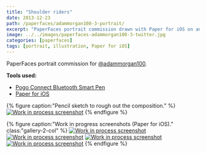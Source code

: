 ```yaml
---
title: "Shoulder riders"
date: 2013-12-23
path: /paperfaces/adammorgan100-3-portrait/
excerpt: "PaperFaces portrait commission drawn with Paper for iOS on an iPad."
image: ../../images/paperfaces-adammorgan100-3-twitter.jpg
categories: [paperfaces]
tags: [portrait, illustration, Paper for iOS]
---
```


PaperFaces portrait commission for [@adammorgan100](https://twitter.com/adammorgan100).

**Tools used:**

- [Pogo Connect Bluetooth Smart Pen](https://www.amazon.com/gp/product/B009K448L4/ref=as_li_ss_tl?ie=UTF8&camp=1789&creative=390957&creativeASIN=B009K448L4&linkCode=as2&tag=mademist-20)
- [Paper for iOS](https://paper.bywetransfer.com/)

{% figure caption:"Pencil sketch to rough out the composition." %}
[![Work in process screenshot](../../images/paperfaces-adammorgan100-3-process-1-750.jpg)](../../images/paperfaces-adammorgan100-3-process-1-lg.jpg)
{% endfigure %}

{% figure caption:"Work in progress screenshots (Paper for iOS)." class:"gallery-2-col" %}
[![Work in process screenshot](../../images/paperfaces-adammorgan100-3-process-2-600.jpg)](../../images/paperfaces-adammorgan100-3-process-2-lg.jpg)
[![Work in process screenshot](../../images/paperfaces-adammorgan100-3-process-3-600.jpg)](../../images/paperfaces-adammorgan100-3-process-3-lg.jpg)
[![Work in process screenshot](../../images/paperfaces-adammorgan100-3-process-4-600.jpg)](../../images/paperfaces-adammorgan100-3-process-4-lg.jpg)
[![Work in process screenshot](../../images/paperfaces-adammorgan100-3-process-5-600.jpg)](../../images/paperfaces-adammorgan100-3-process-5-lg.jpg)
{% endfigure %}
